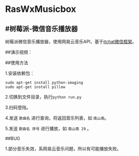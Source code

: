 # RasWxMusicbox
#树莓派-微信音乐播放器
----

树莓派微信音乐播放器，使用网易云音乐API，基于[itchat微信框架](https://github.com/littlecodersh/ItChat)。

##演示视频：

##使用方法

1.安装依赖包： 

	sudo apt-get install python-imaging
	sudo apt-get install pillow

2.切换到文件目录，执行`python run.py`

3.扫码登陆。

4.发送 `歌曲名` 进行查询，将返回音乐列表，如 `南山南`。

5.发送 `歌曲名 序号` 进行播放，如 `南山南 29` 。


##BUG

1.部分音乐失效，系网易云音乐问题，所以有可能播放失败。


